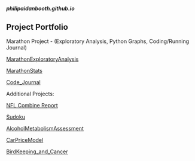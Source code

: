 ##### philipaidanbooth.github.io

## Project Portfolio

Marathon Project - (Exploratory Analysis, Python Graphs, Coding/Running Journal)

[MarathonExploratoryAnalysis](https://philipaidanbooth.github.io/MarathonExploratoryAnalysis/Marathon.html)

[MarathonStats](https://philipaidanbooth.github.io/MarathonStats/Web.html)

[Code_Journal](https://philipaidanbooth.github.io/Code_Journal/DailyReflection.html)





Additional Projects:

[NFL Combine Report](https://philipaidanbooth.github.io/NFL-Combine-Report/nflFinal.html)

[Sudoku](https://philipaidanbooth.github.io/Sudoku/)



[AlcoholMetabolismAssessment](https://philipaidanbooth.github.io/AlcoholMetabolismAssessment/AlcoholMetabolismAssessment.pdf)

[CarPriceModel](https://philipaidanbooth.github.io/CarPriceModel/DataAnalysisReport-BoothLaRochelle.pdf)

[BirdKeeping_and_Cancer](https://philipaidanbooth.github.io/BirdKeeping_and_Cancer/DataAnalysisReport-PhilipBooth.pdf)
